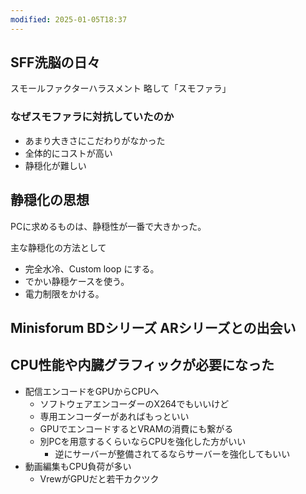 ```yaml
---
modified: 2025-01-05T18:37
---
```

## SFF洗脳の日々

  

スモールファクターハラスメント 略して「スモファラ」

  

### なぜスモファラに対抗していたのか

- あまり大きさにこだわりがなかった
- 全体的にコストが高い
- 静穏化が難しい

  

  

  

  

## 静穏化の思想

PCに求めるものは、静穏性が一番で大きかった。

主な静穏化の方法として

- 完全水冷、Custom loop にする。
- でかい静穏ケースを使う。
- 電力制限をかける。

  

## Minisforum BDシリーズ ARシリーズとの出会い

  

## CPU性能や内臓グラフィックが必要になった

- 配信エンコードをGPUからCPUへ
    - ソフトウェアエンコーダーのX264でもいいけど
    - 専用エンコーダーがあればもっといい
    - GPUでエンコードするとVRAMの消費にも繋がる
    - 別PCを用意するくらいならCPUを強化した方がいい
        - 逆にサーバーが整備されてるならサーバーを強化してもいい
- 動画編集もCPU負荷が多い
    - VrewがGPUだと若干カクツク